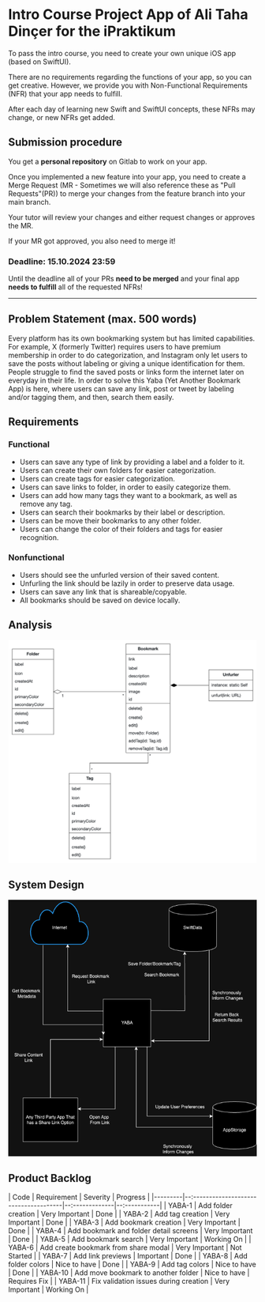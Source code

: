 # Intro Course Project App of Ali Taha Dinçer for the iPraktikum

To pass the intro course, you need to create your own unique iOS app (based on SwiftUI).

There are no requirements regarding the functions of your app, so you can get creative.
However, we provide you with Non-Functional Requirements (NFR) that your app needs to fulfill.

After each day of learning new Swift and SwiftUI concepts, these NFRs may change, or new NFRs get added.

## Submission procedure

You get a **personal repository** on Gitlab to work on your app.

Once you implemented a new feature into your app, you need to create a Merge Request (MR - Sometimes we will also reference these as "Pull Requests"(PR)) to merge your changes from the feature branch into your main branch.

Your tutor will review your changes and either request changes or approves the MR.

If your MR got approved, you also need to merge it!

### Deadline: **15.10.2024 23:59**

Until the deadline all of your PRs **need to be merged** and your final app **needs to fulfill** all of the requested NFRs!

---

## Problem Statement (max. 500 words)

Every platform has its own bookmarking system but has limited capabilities. For example, X (formerly Twitter) requires users to have premium membership in order to do categorization, and Instagram only let users to save the posts without labeling or giving a unique identification for them. People struggle to find the saved posts or links  form the internet later on everyday in their life. In order to solve this Yaba (Yet Another Bookmark App) is here, where users can save any link, post or tweet by labeling and/or tagging them, and then, search them easily.

## Requirements

### Functional

- Users can save any type of link by providing a label and a folder to it.
- Users can create their own folders for easier categorization.
- Users can create tags for easier categorization.
- Users can save links to folder, in order to easily categorize them.
- Users can add how many tags they want to a bookmark, as well as remove any tag.
- Users can search their bookmarks by their label or description.
- Users can be move their bookmarks to any other folder.
- Users can change the color of their folders and tags for easier recognition.

### Nonfunctional

- Users should see the unfurled version of their saved content. 
- Unfurling the link should be lazily in order to preserve data usage.
- Users can save any link that is shareable/copyable.
- All bookmarks should be saved on device locally.

## Analysis

![Analysis Design](./assets/analysis_diagram.png) 

## System Design

![System Design](./assets/system_design.png) 

## Product Backlog

| Code    | Requirement                            | Severity       | Progress     |
|---------|--:-------------------------------------|--:-------------|--:-----------|
| YABA-1  | Add folder creation                    | Very Important | Done         |
| YABA-2  | Add tag creation                       | Very Important | Done         |
| YABA-3  | Add bookmark creation                  | Very Important | Done         |
| YABA-4  | Add bookmark and folder detail screens | Very Important | Done         |
| YABA-5  | Add bookmark search                    | Very Important | Working On   |
| YABA-6  | Add create bookmark from share modal   | Very Important | Not Started  |
| YABA-7  | Add link previews                      | Important      | Done         |
| YABA-8  | Add folder colors                      | Nice to have   | Done         |
| YABA-9  | Add tag colors                         | Nice to have   | Done         |
| YABA-10 | Add move bookmark to another folder    | Nice to have   | Requires Fix |
| YABA-11 | Fix validation issues during creation  | Very Important | Working On   |
